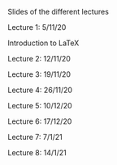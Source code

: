 Slides  of the different lectures

Lecture 1: 5/11/20

  Introduction to LaTeX
  
Lecture 2: 12/11/20

Lecture 3: 19/11/20

Lecture 4: 26/11/20

Lecture 5: 10/12/20

Lecture 6: 17/12/20

Lecture 7: 7/1/21

Lecture 8: 14/1/21

